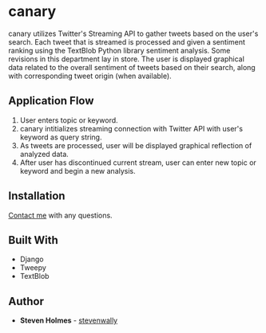 # canary
canary utilizes Twitter's Streaming API to gather tweets based on the user's search. Each tweet that is streamed is processed and given a sentiment ranking using the TextBlob Python library sentiment analysis. Some revisions in this department lay in store. The user is displayed graphical data related to the overall sentiment of tweets based on their search, along with corresponding tweet origin (when available).

## Application Flow
1. User enters topic or keyword.
2. canary intitializes streaming connection with Twitter API with user's keyword as query string.
3. As tweets are processed, user will be displayed graphical reflection of analyzed data.
4. After user has discontinued current stream, user can enter new topic or keyword and begin a new analysis.

## Installation
[Contact me](https://www.github.com/stevenwally) with any questions.


## Built With
* Django
* Tweepy
* TextBlob

## Author
* **Steven Holmes** - [stevenwally](https://github.com/stevenwally)
